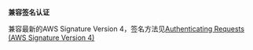 **兼容签名认证**

兼容最新的AWS Signature Version 4，签名方法见[Authenticating Requests (AWS Signature Version 4)](http://docs.aws.amazon.com/AmazonS3/latest/API/sig-v4-authenticating-requests.html)